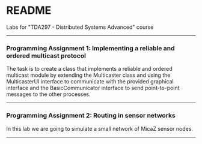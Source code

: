 # README #

Labs for "TDA297 - Distributed Systems Advanced" course

-----------------------------------------------------------------

### Programming Assignment 1: Implementing a reliable and ordered multicast protocol ###

The task is to create a class that implements a reliable and ordered multicast module by extending the Multicaster class and using the MulticasterUI interface to communicate with the provided graphical interface and the BasicCommunicator interface to send point-to-point messages to the other processes.

-----------------------------------------------------------------

### Programming Assignment 2: Routing in sensor networks ###

In this lab we are going to simulate a small network of MicaZ sensor nodes.

-----------------------------------------------------------------

